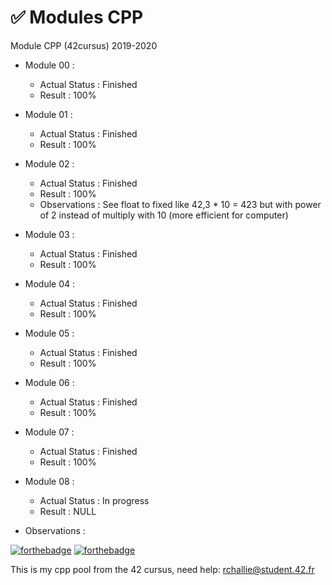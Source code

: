 # ✅ Modules CPP
Module CPP (42cursus) 2019-2020

- Module 00 :
  - Actual Status : Finished
  - Result        : 100%
- Module 01 :
  - Actual Status : Finished
  - Result        : 100%
- Module 02 :
  - Actual Status : Finished
  - Result        : 100%
  - Observations  : See float to fixed like 42,3 * 10 = 423 but with power of 2 instead of multiply with 10 (more efficient for computer)
- Module 03 :
  - Actual Status : Finished
  - Result        : 100%
- Module 04 :
  - Actual Status : Finished
  - Result        : 100%
- Module 05 :
  - Actual Status : Finished
  - Result        : 100%
- Module 06 :
  - Actual Status : Finished
  - Result        : 100%
- Module 07 :
  - Actual Status : Finished
  - Result        : 100%
- Module 08 :
  - Actual Status : In progress
  - Result        : NULL

- Observations : 

[![forthebadge](https://forthebadge.com/images/badges/made-with-c-plus-plus.svg)](https://forthebadge.com)
[![forthebadge](https://forthebadge.com/images/badges/built-with-love.svg)](https://forthebadge.com)

This is my cpp pool from the 42 cursus,
need help:
rchallie@student.42.fr




